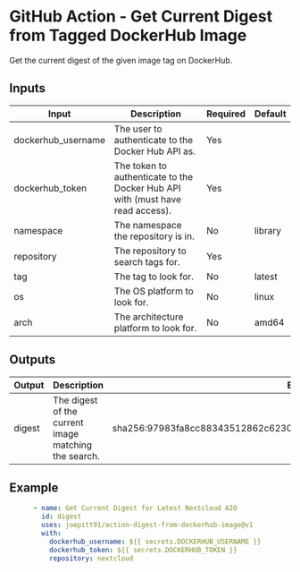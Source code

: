 <!--
SPDX-FileCopyrightText: 2025 Joe Pitt

SPDX-License-Identifier: GPL-3.0-only
-->
# GitHub Action - Get Current Digest from Tagged DockerHub Image

Get the current digest of the given image tag on DockerHub.

## Inputs

| Input | Description | Required | Default |
|-------|-------------|----------|---------|
| dockerhub_username | The user to authenticate to the Docker Hub API as. | Yes |  |
| dockerhub_token | The token to authenticate to the Docker Hub API with (must have read access). | Yes |  |
| namespace | The namespace the repository is in. | No | library |
| repository | The repository to search tags for. | Yes |  |
| tag | The tag to look for.| No | latest |
| os | The OS platform to look for. | No | linux |
| arch | The architecture platform to look for. | No | amd64 |

## Outputs

| Output | Description | Example |
|--------|-------------|---------|
| digest | The digest of the current image matching the search. | sha256:97983fa8cc88343512862c62307159a82261c3528dc025f79e5a3f7af43e50b4 |

## Example

```yaml
      - name: Get Current Digest for Latest Nextcloud AIO
        id: digest
        uses: joepitt91/action-digest-from-dockerhub-image@v1
        with:
          dockerhub_username: ${{ secrets.DOCKERHUB_USERNAME }}
          dockerhub_token: ${{ secrets.DOCKERHUB_TOKEN }}
          repository: nextcloud
```
